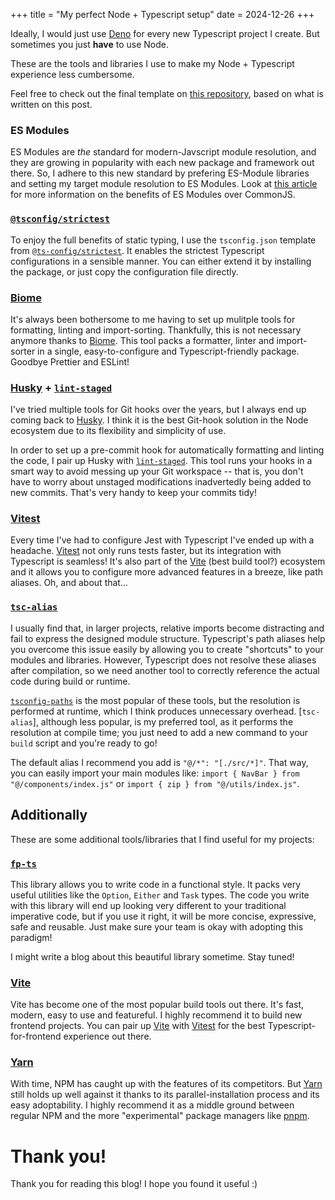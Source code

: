 +++
title = "My perfect Node + Typescript setup"
date = 2024-12-26
+++

Ideally, I would just use [Deno](https://deno.com) for every new Typescript project I create. But sometimes you just **have** to use Node.

These are the tools and libraries I use to make my Node + Typescript experience less cumbersome.

Feel free to check out the final template on [this repository](https://github.com/neolight1010/node-ts-template), based on what is written on this post.

### ES Modules

ES Modules are *the* standard for modern-Javscript module resolution, and they are growing in popularity with each new package and framework out there. So, I adhere to this new standard by prefering ES-Module libraries and setting my target module resolution to ES Modules. Look at [this article](https://deno.com/blog/commonjs-is-hurting-javascript) for more information on the benefits of ES Modules over CommonJS.

### [`@tsconfig/strictest`](https://www.npmjs.com/package/@tsconfig/strictest)

To enjoy the full benefits of static typing, I use the `tsconfig.json` template from [`@ts-config/strictest`](https://www.npmjs.com/package/@tsconfig/strictest). It enables the strictest Typescript configurations in a sensible manner. You can either extend it by installing the package, or just copy the configuration file directly.

### [Biome](https://biomejs.dev/)

It's always been bothersome to me having to set up mulitple tools for formatting, linting and import-sorting. Thankfully, this is not necessary anymore thanks to [Biome](https://biomejs.dev/). This tool packs a formatter, linter and import-sorter in a single, easy-to-configure and Typescript-friendly package. Goodbye Prettier and ESLint!

### [Husky](https://typicode.github.io/husky/) + [`lint-staged`](https://github.com/lint-staged/lint-staged)

I've tried multiple tools for Git hooks over the years, but I always end up coming back to [Husky](https://typicode.github.io/husky/). I think it is the best Git-hook solution in the Node ecosystem due to its flexibility and simplicity of use.

In order to set up a pre-commit hook for automatically formatting and linting the code, I pair up Husky with [`lint-staged`](https://github.com/lint-staged/lint-staged). This tool runs your hooks in a smart way to avoid messing up your Git workspace -- that is, you don't have to worry about unstaged modifications inadvertedly being added to new commits. That's very handy to keep your commits tidy!

### [Vitest](https://vitest.dev/)

Every time I've had to configure Jest with Typescript I've ended up with a headache. [Vitest](https://vitest.dev/) not only runs tests faster, but its integration with Typescript is seamless! It's also part of the [Vite](https://vite.dev/) (best build tool?) ecosystem and it allows you to configure more advanced features in a breeze, like path aliases. Oh, and about that...

### [`tsc-alias`](https://www.npmjs.com/package/tsc-alias)

I usually find that, in larger projects, relative imports become distracting and fail to express the designed module structure. Typescript's path aliases help you overcome this issue easily by allowing you to create "shortcuts" to your modules and libraries. However, Typescript does not resolve these aliases after compilation, so we need another tool to correctly reference the actual code during build or runtime.

[`tsconfig-paths`](https://www.npmjs.com/package/tsconfig-paths) is the most popular of these tools, but the resolution is performed at runtime, which I think produces unnecessary overhead. [`tsc-alias`], although less popular, is my preferred tool, as it performs the resolution at compile time; you just need to add a new command to your `build` script and you're ready to go!

The default alias I recommend you add is `"@/*": "[./src/*]"`. That way, you can easily import your main modules like: `import { NavBar } from "@/components/index.js"` or `import { zip } from "@/utils/index.js"`.

## Additionally

These are some additional tools/libraries that I find useful for my projects:

### [`fp-ts`](https://gcanti.github.io/fp-ts/)

This library allows you to write code in a functional style. It packs very useful utilities like the `Option`, `Either` and `Task` types. The code you write with this library will end up looking very different to your traditional imperative code, but if you use it right, it will be more concise, expressive, safe and reusable. Just make sure your team is okay with adopting this paradigm!

I might write a blog about this beautiful library sometime. Stay tuned!

### [Vite](https://vite.dev/)

Vite has become one of the most popular build tools out there. It's fast, modern, easy to use and featureful. I highly recommend it to build new frontend projects. You can pair up [Vite](https://vite.dev/) with [Vitest](https://vitest.dev/) for the best Typescript-for-frontend experience out there.

### [Yarn](https://yarnpkg.com/)

With time, NPM has caught up with the features of its competitors. But [Yarn](https://yarnpkg.com/) still holds up well against it thanks to its parallel-installation process and its easy adoptability. I highly recommend it as a middle ground between regular NPM and the more "experimental" package managers like [pnpm](https://pnpm.io/).

# Thank you!

Thank you for reading this blog! I hope you found it useful :)
